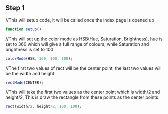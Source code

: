 ## Step 1 

//This will setup code, it will be called once the index page is opened up

```js
function setup() 
```
//This will set up the color mode as HSB(Hue, Saturation, Brightness), hue is set to 360 which will give a full range of colours, while Saturation and brightness is set to 100 

```js
colorMode(HSB, 360, 100, 100); 
```

//The first two values of rect will be the center point, the last two values will be the width and height

```js
rectMode(CENTER);
```

//This will take the first two values as the center point which is width/2 and height/2, This is draw the rectangle from these points as the center points

```js
rect(width/2, height/2, 100, 100);
```
